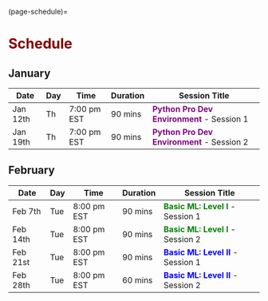 (page-schedule)=
# <font color="maroon">Schedule</font>

## January 


| Date     | Day   |     Time   | Duration | Session Title                                           |
|----------|-------|------------|----------|---------------------------------------------------------|
| Jan 12th | Th   |7:00 pm EST | 90 mins  |<font color="purple">**Python Pro Dev Environment**</font> - Session 1 |
| Jan 19th | Th   |7:00 pm EST | 90 mins  |<font color="purple">**Python Pro Dev Environment**</font> - Session 2 |       |


## February

| Date     | Day   |     Time   | Duration | Session Title                                           |
|----------|-------|------------|----------|---------------------------------------------------------|
| Feb 7th  | Tue   |8:00 pm EST | 90 mins  |<font color="green">**Basic ML: Level I**</font> - Session 1                      |                     |
| Feb 14th | Tue   |8:00 pm EST | 90 mins  |<font color="green">**Basic ML: Level I**</font> - Session 2                      |                  |
| Feb 21st | Tue   |8:00 pm EST | 90 mins  |<font color ="blue">**Basic ML: Level II**</font> - Session 1                      |                  |
| Feb 28th | Tue   |8:00 pm EST | 60 mins  |<font color ="blue">**Basic ML: Level II**</font> - Session 2                     |


